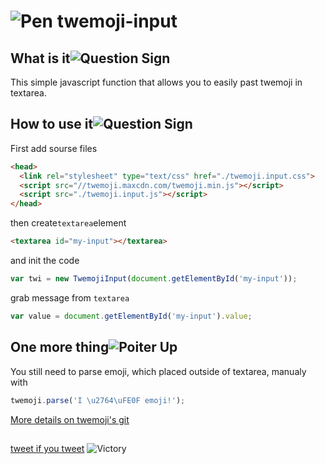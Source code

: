 ![Pen](https://twemoji.maxcdn.com/36x36/2712.png) twemoji-input
=============

## What is it![Question Sign](https://twemoji.maxcdn.com/16x16/2754.png)

This simple javascript function that allows you to easily past twemoji in textarea.


## How to use it![Question Sign](https://twemoji.maxcdn.com/16x16/2754.png)

First add sourse files 
```html
<head>
  <link rel="stylesheet" type="text/css" href="./twemoji.input.css">
  <script src="//twemoji.maxcdn.com/twemoji.min.js"></script>
  <script src="./twemoji.input.js"></script>
</head>
```

then create<code>textarea</code>element

```html
<textarea id="my-input"></textarea>
```

and init the code

```javascript
var twi = new TwemojiInput(document.getElementById('my-input'));
```

grab message from <code>textarea</code>
```javascript
var value = document.getElementById('my-input').value;
```


## One more thing![Poiter Up](https://twemoji.maxcdn.com/36x36/261d.png)

You still need to parse emoji, which placed outside of textarea, manualy with 
```javascript
twemoji.parse('I \u2764\uFE0F emoji!');
```

[More details on twemoji's git](https://github.com/twitter/twemoji)

##

[tweet if you tweet](https://twitter.com/intent/tweet?url=https://github.com/LevchenkoD/twemoji-input&text=The%20thing%20that%20helps%20use%20twemoji%20on%20any%20website%20%F0%9F%91%8C%20&hashtags=twemojiInput,twemoji,emoji) ![Victory](https://twemoji.maxcdn.com/16x16/270c.png)


